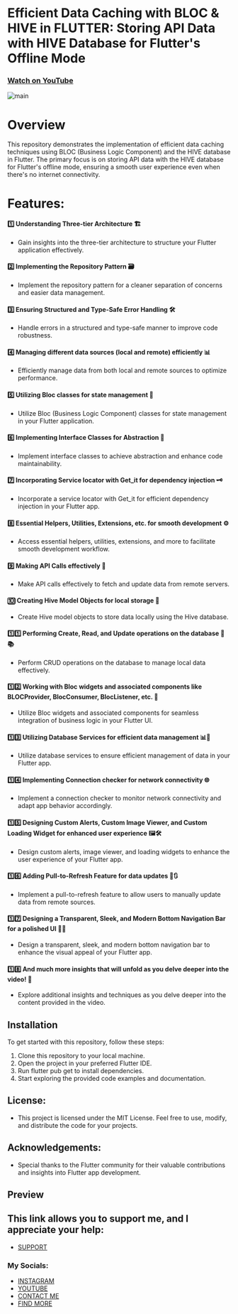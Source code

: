 # Efficient Data Caching with BLOC & HIVE in FLUTTER: Storing API Data with HIVE Database for Flutter's Offline Mode
### [Watch on YouTube](https://youtu.be/GHWPfxpkBoM)
![main](https://github.com/AmirBayat0/Flutter-caching-data-Bloc-And-Hive/assets/91388754/fa0bc224-787c-49d0-9721-8a040def84ab)


# Overview
This repository demonstrates the implementation of efficient data caching techniques using BLOC (Business Logic Component) and the HIVE database in Flutter. The primary focus is on storing API data with the HIVE database for Flutter's offline mode, ensuring a smooth user experience even when there's no internet connectivity.

# Features:
#### 1️⃣ Understanding Three-tier Architecture 🏗️
- Gain insights into the three-tier architecture to structure your Flutter application effectively.
#### 2️⃣ Implementing the Repository Pattern 🗃️
- Implement the repository pattern for a cleaner separation of concerns and easier data management.
#### 3️⃣ Ensuring Structured and Type-Safe Error Handling 🛠️
- Handle errors in a structured and type-safe manner to improve code robustness.
#### 4️⃣ Managing different data sources (local and remote) efficiently 📊
- Efficiently manage data from both local and remote sources to optimize performance.
#### 5️⃣ Utilizing Bloc classes for state management 🧱
- Utilize Bloc (Business Logic Component) classes for state management in your Flutter application.
#### 6️⃣ Implementing Interface Classes for Abstraction 🔄
- Implement interface classes to achieve abstraction and enhance code maintainability.
#### 7️⃣ Incorporating Service locator with Get_it for dependency injection 🗝️
- Incorporate a service locator with Get_it for efficient dependency injection in your Flutter app.
#### 8️⃣ Essential Helpers, Utilities, Extensions, etc. for smooth development ⚙️
- Access essential helpers, utilities, extensions, and more to facilitate smooth development workflow.
#### 9️⃣ Making API Calls effectively 📡
- Make API calls effectively to fetch and update data from remote servers.
#### 🔟 Creating Hive Model Objects for local storage 🐝
- Create Hive model objects to store data locally using the Hive database.
#### 1️⃣1️⃣ Performing Create, Read, and Update operations on the database 🔄📚
- Perform CRUD operations on the database to manage local data effectively.
#### 1️⃣2️⃣ Working with Bloc widgets and associated components like BLOCProvider, BlocConsumer, BlocListener, etc. 🧩
- Utilize Bloc widgets and associated components for seamless integration of business logic in your Flutter UI.
#### 1️⃣3️⃣ Utilizing Database Services for efficient data management 📊💼
- Utilize database services to ensure efficient management of data in your Flutter app.
#### 1️⃣4️⃣ Implementing Connection checker for network connectivity 🌐
- Implement a connection checker to monitor network connectivity and adapt app behavior accordingly.
#### 1️⃣5️⃣ Designing Custom Alerts, Custom Image Viewer, and Custom Loading Widget for enhanced user experience 🖼️🛠️
- Design custom alerts, image viewer, and loading widgets to enhance the user experience of your Flutter app.
#### 1️⃣6️⃣ Adding Pull-to-Refresh Feature for data updates 🔄🔃
- Implement a pull-to-refresh feature to allow users to manually update data from remote sources.
#### 1️⃣7️⃣ Designing a Transparent, Sleek, and Modern Bottom Navigation Bar for a polished UI 🎨📱
- Design a transparent, sleek, and modern bottom navigation bar to enhance the visual appeal of your Flutter app.
#### 1️⃣8️⃣ And much more insights that will unfold as you delve deeper into the video! 🚀
- Explore additional insights and techniques as you delve deeper into the content provided in the video.

## Installation
To get started with this repository, follow these steps:

1. Clone this repository to your local machine.
2. Open the project in your preferred Flutter IDE.
3. Run flutter pub get to install dependencies.
4. Start exploring the provided code examples and documentation.

## License:
* This project is licensed under the MIT License. Feel free to use, modify, and distribute the code for your projects.

## Acknowledgements:
- Special thanks to the Flutter community for their valuable contributions and insights into Flutter app development.


## Preview
 

## This link allows you to support me, and I appreciate your help:
* [SUPPORT](https://www.buymeacoffee.com/AmirBayat)

### My Socials:
* [INSTAGRAM](https://www.instagram.com/codewithflexz)
* [YOUTUBE]( https://www.youtube.com/c/ProgrammingWithFlexZ)
* [CONTACT ME](https://amirbayat.dev@gmail.com)
* [FIND MORE](https://zaap.bio/CodeWithFlexz)



 
